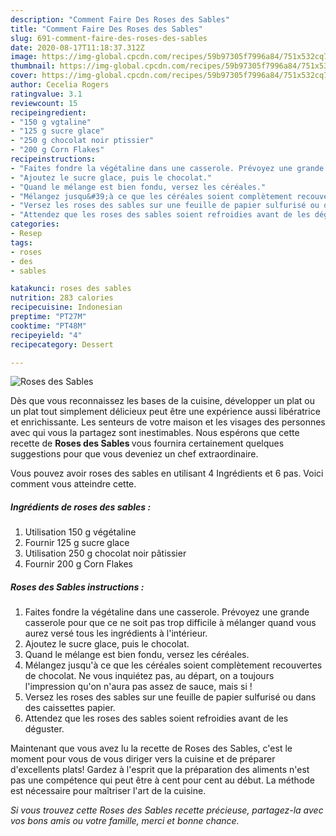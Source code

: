 ```yaml
---
description: "Comment Faire Des Roses des Sables"
title: "Comment Faire Des Roses des Sables"
slug: 691-comment-faire-des-roses-des-sables
date: 2020-08-17T11:18:37.312Z
image: https://img-global.cpcdn.com/recipes/59b97305f7996a84/751x532cq70/roses-des-sables-photo-principale-de-la-recette.jpg
thumbnail: https://img-global.cpcdn.com/recipes/59b97305f7996a84/751x532cq70/roses-des-sables-photo-principale-de-la-recette.jpg
cover: https://img-global.cpcdn.com/recipes/59b97305f7996a84/751x532cq70/roses-des-sables-photo-principale-de-la-recette.jpg
author: Cecelia Rogers
ratingvalue: 3.1
reviewcount: 15
recipeingredient:
- "150 g vgtaline"
- "125 g sucre glace"
- "250 g chocolat noir ptissier"
- "200 g Corn Flakes"
recipeinstructions:
- "Faites fondre la végétaline dans une casserole. Prévoyez une grande casserole pour que ce ne soit pas trop difficile à mélanger quand vous aurez versé tous les ingrédients à l&#39;intérieur."
- "Ajoutez le sucre glace, puis le chocolat."
- "Quand le mélange est bien fondu, versez les céréales."
- "Mélangez jusqu&#39;à ce que les céréales soient complètement recouvertes de chocolat. Ne vous inquiétez pas, au départ, on a toujours l&#39;impression qu&#39;on n&#39;aura pas assez de sauce, mais si !"
- "Versez les roses des sables sur une feuille de papier sulfurisé ou dans des caissettes papier."
- "Attendez que les roses des sables soient refroidies avant de les déguster."
categories:
- Resep
tags:
- roses
- des
- sables

katakunci: roses des sables 
nutrition: 283 calories
recipecuisine: Indonesian
preptime: "PT27M"
cooktime: "PT48M"
recipeyield: "4"
recipecategory: Dessert

---
```



![Roses des Sables](https://img-global.cpcdn.com/recipes/59b97305f7996a84/751x532cq70/roses-des-sables-photo-principale-de-la-recette.jpg)

Dès que vous reconnaissez les bases de la cuisine, développer un plat ou un plat tout simplement délicieux peut être une expérience aussi libératrice et enrichissante. Les senteurs de votre maison et les visages des personnes avec qui vous la partagez sont inestimables. Nous espérons que cette recette de <strong> Roses des Sables </strong> vous fournira certainement quelques suggestions pour que vous deveniez un chef extraordinaire.

<!--inarticleads1-->

Vous pouvez avoir roses des sables en utilisant 4 Ingrédients et 6 pas. Voici comment vous atteindre cette.

##### Ingrédients de roses des sables :

1. Utilisation 150 g végétaline
1. Fournir 125 g sucre glace
1. Utilisation 250 g chocolat noir pâtissier
1. Fournir 200 g Corn Flakes




<!--inarticleads2-->

##### Roses des Sables instructions :

1. Faites fondre la végétaline dans une casserole. Prévoyez une grande casserole pour que ce ne soit pas trop difficile à mélanger quand vous aurez versé tous les ingrédients à l&#39;intérieur.
1. Ajoutez le sucre glace, puis le chocolat.
1. Quand le mélange est bien fondu, versez les céréales.
1. Mélangez jusqu&#39;à ce que les céréales soient complètement recouvertes de chocolat. Ne vous inquiétez pas, au départ, on a toujours l&#39;impression qu&#39;on n&#39;aura pas assez de sauce, mais si !
1. Versez les roses des sables sur une feuille de papier sulfurisé ou dans des caissettes papier.
1. Attendez que les roses des sables soient refroidies avant de les déguster.




<!--inarticleads1-->

<p>
Maintenant que vous avez lu la recette de Roses des Sables, c'est le moment pour vous de vous diriger vers la cuisine et de préparer d'excellents plats! Gardez à l'esprit que la préparation des aliments n'est pas une compétence qui peut être à cent pour cent au début. La méthode est nécessaire pour maîtriser l'art de la cuisine.
</p>

<p>
<i>Si vous trouvez cette Roses des Sables recette précieuse, partagez-la avec vos bons amis ou votre famille, merci et bonne chance.</i>
</p>
